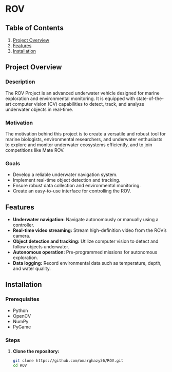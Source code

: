 # ROV

## Table of Contents
1. [Project Overview](#project-overview)
2. [Features](#features)
3. [Installation](#installation)
   
## Project Overview
### Description
The ROV Project is an advanced underwater vehicle designed for marine exploration and environmental monitoring. It is equipped with state-of-the-art computer vision (CV) capabilities to detect, track, and analyze underwater objects in real-time.

### Motivation
The motivation behind this project is to create a versatile and robust tool for marine biologists, environmental researchers, and underwater enthusiasts to explore and monitor underwater ecosystems efficiently, and to join competitions like Mate ROV.

### Goals
- Develop a reliable underwater navigation system.
- Implement real-time object detection and tracking.
- Ensure robust data collection and environmental monitoring.
- Create an easy-to-use interface for controlling the ROV.

## Features
- **Underwater navigation:** Navigate autonomously or manually using a controller.
- **Real-time video streaming:** Stream high-definition video from the ROV’s camera.
- **Object detection and tracking:** Utilize computer vision to detect and follow objects underwater.
- **Autonomous operation:** Pre-programmed missions for autonomous exploration.
- **Data logging:** Record environmental data such as temperature, depth, and water quality.

## Installation
### Prerequisites
- Python 
- OpenCV
- NumPy
- PyGame

### Steps
1. **Clone the repository:**
   ```bash
   git clone https://github.com/omarghazy56/ROV.git
   cd ROV
